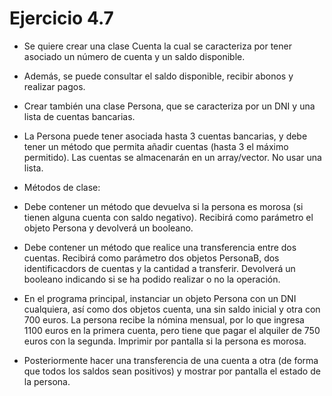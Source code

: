 # Ejercicio 4.7
* Se quiere crear una clase Cuenta la cual se caracteriza por tener asociado un número de cuenta y un saldo disponible.

* Además, se puede consultar el saldo disponible, recibir abonos y realizar pagos.

* Crear también una clase Persona, que se caracteriza por un DNI y una lista de cuentas bancarias.

* La Persona puede tener asociada hasta 3 cuentas bancarias, y debe tener un método que permita añadir cuentas (hasta 3 el máximo permitido). Las cuentas se almacenarán en un array/vector. No usar una lista.

* Métodos de clase:

* Debe contener un método que devuelva si la persona es morosa (si tienen alguna cuenta con saldo negativo). Recibirá como parámetro el objeto Persona y devolverá un booleano.
* Debe contener un método que realice una transferencia entre dos cuentas. Recibirá como parámetro dos objetos PersonaB, dos identificacdors de cuentas y la cantidad a transferir. Devolverá un booleano indicando si se ha podido realizar o no la operación.
* En el programa principal, instanciar un objeto Persona con un DNI cualquiera, así como dos objetos cuenta, una sin saldo inicial y otra con 700 euros. La persona recibe la nómina mensual, por lo que ingresa 1100 euros en la primera cuenta, pero tiene que pagar el alquiler de 750 euros con la segunda. Imprimir por pantalla si la persona es morosa.

* Posteriormente hacer una transferencia de una cuenta a otra (de forma que todos los saldos sean positivos) y mostrar por pantalla el estado de la persona.
